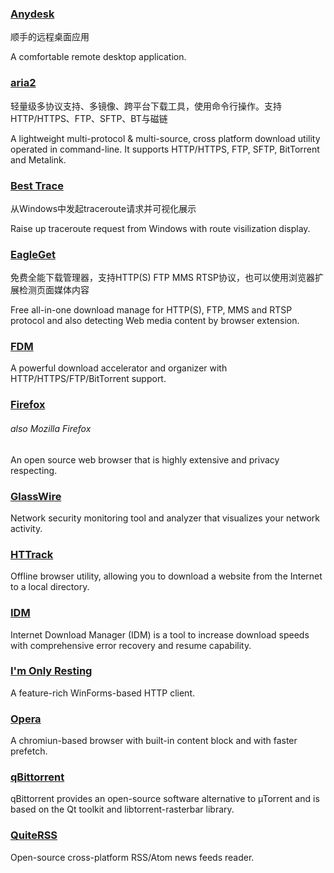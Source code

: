 ### [Anydesk](http://anydesk.com/)

顺手的远程桌面应用

A comfortable remote desktop application.

### [aria2](https://aria2.github.io/)

轻量级多协议支持、多镜像、跨平台下载工具，使用命令行操作。支持HTTP/HTTPS、FTP、SFTP、BT与磁链

A lightweight multi-protocol & multi-source, cross platform download utility operated in command-line. It supports HTTP/HTTPS, FTP, SFTP, BitTorrent and Metalink.

### [Best Trace](https://www.ipip.net/download.html)

从Windows中发起traceroute请求并可视化展示

Raise up traceroute request from Windows with route visilization display.

### [EagleGet](http://www.eagleget.com/)

免费全能下载管理器，支持HTTP\(S\) FTP MMS RTSP协议，也可以使用浏览器扩展检测页面媒体内容

Free all-in-one download manage for HTTP\(S\), FTP, MMS and RTSP protocol and also detecting Web media content by browser extension.

### [FDM](http://www.freedownloadmanager.org/)

A powerful download accelerator and organizer with  HTTP/HTTPS/FTP/BitTorrent support.

### [Firefox](https://www.mozilla.org/en-US/firefox)

###### also Mozilla Firefox

An open source web browser that is highly extensive and privacy respecting.

### [GlassWire](https://www.glasswire.com/)

Network security monitoring tool and analyzer that visualizes your network activity.

### [HTTrack](https://www.httrack.com/page/2/en/index.html)

Offline browser utility, allowing you to download a website from the Internet to a local directory.

### [IDM](http://internetdownloadmanager.com/)

Internet Download Manager \(IDM\) is a tool to increase download speeds with comprehensive error recovery and resume capability.

### [I'm Only Resting](http://www.swensensoftware.com/im-only-resting)

A feature-rich WinForms-based HTTP client.

### [Opera](/www.opera.com)

A chromiun-based browser with built-in content block and with faster prefetch.

### [qBittorrent](https://www.qbittorrent.org/)

qBittorrent provides an open-source software alternative to µTorrent and is based on the Qt toolkit and libtorrent-rasterbar library.

### [QuiteRSS](https://quiterss.org/)

Open-source cross-platform RSS/Atom news feeds reader.

